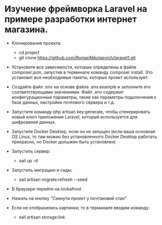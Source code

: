 # Изучение фреймворка Laravel на примере разработки интернет магазина.

* Клонирование проекта:
    - cd project
    - git clone https://github.com/RomanNikolaevich/laravel1.git

* Установите все зависимости, которые определены в файле composer.json, запустив в терминале команду composer install. Это установит все необходимые пакеты, которые проект использует.
* Создайте файл .env на основе файла .env.example и заполните его соответствующими значениями. Файл .env содержит конфигурационные параметры, такие как параметры подключения к базе данных, настройки почтового сервера и т.д.
* Запустите команду php artisan key:generate, чтобы сгенерировать новый ключ приложения Laravel, который используется для шифрования данных.
* Запустите Docker Desktop, если он не запущен (если ваша основная OS Linux, то там можно без установленного Docker Desktop работать прекрасно, но Docker долшжен быть установлен)

* Запустить сервер:
    - sail up -d
* Запустить миграцию и сиды:
    - sail artisan migrate:refresh --seed
* В браузере перейти на lockalhost
* Нажать на кнопку "Скинути проект у почтаковий стан"
* Если не отобразились картинки, то в терминале вводим команду:
    - sail artisan storage:link
 

